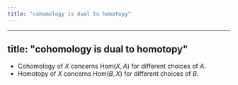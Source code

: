 ```yaml
---
title: "cohomology is dual to homotopy"
---
```


---
title: "cohomology is dual to homotopy"
---

- Cohomology of $X$ concerns $\text{Hom}(X,A)$ for different choices of $A$.
- Homotopy of $X$ concerns $\text{Hom}(B,X)$ for different choices of $B$.
